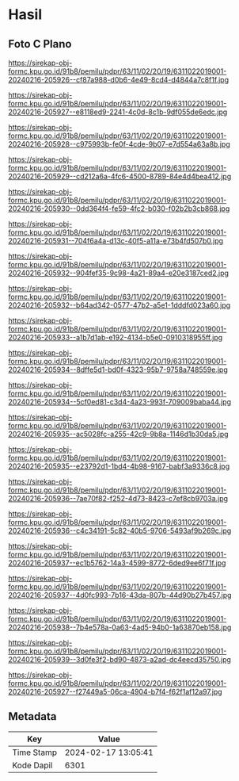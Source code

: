 # Hasil

## Foto C Plano

https://sirekap-obj-formc.kpu.go.id/91b8/pemilu/pdpr/63/11/02/20/19/6311022019001-20240216-205926--cf87a988-d0b6-4e49-8cd4-d4844a7c8f1f.jpg

https://sirekap-obj-formc.kpu.go.id/91b8/pemilu/pdpr/63/11/02/20/19/6311022019001-20240216-205927--e8118ed9-2241-4c0d-8c1b-9df055de6edc.jpg

https://sirekap-obj-formc.kpu.go.id/91b8/pemilu/pdpr/63/11/02/20/19/6311022019001-20240216-205928--c975993b-fe0f-4cde-9b07-e7d554a63a8b.jpg

https://sirekap-obj-formc.kpu.go.id/91b8/pemilu/pdpr/63/11/02/20/19/6311022019001-20240216-205929--cd212a6a-4fc6-4500-8789-84e4d4bea412.jpg

https://sirekap-obj-formc.kpu.go.id/91b8/pemilu/pdpr/63/11/02/20/19/6311022019001-20240216-205930--0dd364f4-fe59-4fc2-b030-f02b2b3cb868.jpg

https://sirekap-obj-formc.kpu.go.id/91b8/pemilu/pdpr/63/11/02/20/19/6311022019001-20240216-205931--704f6a4a-d13c-40f5-a11a-e73b4fd507b0.jpg

https://sirekap-obj-formc.kpu.go.id/91b8/pemilu/pdpr/63/11/02/20/19/6311022019001-20240216-205932--904fef35-9c98-4a21-89a4-e20e3187ced2.jpg

https://sirekap-obj-formc.kpu.go.id/91b8/pemilu/pdpr/63/11/02/20/19/6311022019001-20240216-205932--b64ad342-0577-47b2-a5e1-1dddfd023a60.jpg

https://sirekap-obj-formc.kpu.go.id/91b8/pemilu/pdpr/63/11/02/20/19/6311022019001-20240216-205933--a1b7d1ab-e192-4134-b5e0-0910318955ff.jpg

https://sirekap-obj-formc.kpu.go.id/91b8/pemilu/pdpr/63/11/02/20/19/6311022019001-20240216-205934--8dffe5d1-bd0f-4323-95b7-9758a748559e.jpg

https://sirekap-obj-formc.kpu.go.id/91b8/pemilu/pdpr/63/11/02/20/19/6311022019001-20240216-205934--5cf0ed81-c3d4-4a23-993f-709009baba44.jpg

https://sirekap-obj-formc.kpu.go.id/91b8/pemilu/pdpr/63/11/02/20/19/6311022019001-20240216-205935--ac5028fc-a255-42c9-9b8a-1146d1b30da5.jpg

https://sirekap-obj-formc.kpu.go.id/91b8/pemilu/pdpr/63/11/02/20/19/6311022019001-20240216-205935--e23792d1-1bd4-4b98-9167-babf3a9336c8.jpg

https://sirekap-obj-formc.kpu.go.id/91b8/pemilu/pdpr/63/11/02/20/19/6311022019001-20240216-205936--7ae70f82-f252-4d73-8423-c7ef8cb9703a.jpg

https://sirekap-obj-formc.kpu.go.id/91b8/pemilu/pdpr/63/11/02/20/19/6311022019001-20240216-205936--c4c34191-5c82-40b5-9706-5493af9b269c.jpg

https://sirekap-obj-formc.kpu.go.id/91b8/pemilu/pdpr/63/11/02/20/19/6311022019001-20240216-205937--ec1b5762-14a3-4599-8772-6ded9ee6f71f.jpg

https://sirekap-obj-formc.kpu.go.id/91b8/pemilu/pdpr/63/11/02/20/19/6311022019001-20240216-205937--4d0fc993-7b16-43da-807b-44d90b27b457.jpg

https://sirekap-obj-formc.kpu.go.id/91b8/pemilu/pdpr/63/11/02/20/19/6311022019001-20240216-205938--7b4e578a-0a63-4ad5-94b0-1a63870eb158.jpg

https://sirekap-obj-formc.kpu.go.id/91b8/pemilu/pdpr/63/11/02/20/19/6311022019001-20240216-205939--3d0fe3f2-bd90-4873-a2ad-dc4eecd35750.jpg

https://sirekap-obj-formc.kpu.go.id/91b8/pemilu/pdpr/63/11/02/20/19/6311022019001-20240216-205927--f27449a5-06ca-4904-b7f4-f62f1af12a97.jpg


## Metadata

| Key        | Value               |
| ---------- | ------------------- |
| Time Stamp | 2024-02-17 13:05:41 |
| Kode Dapil | 6301                |



